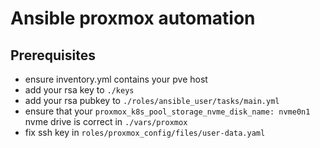 # Ansible proxmox automation

## Prerequisites

- ensure inventory.yml contains your pve host
- add your rsa key to `./keys`
- add your rsa pubkey to `./roles/ansible_user/tasks/main.yml`
- ensure that your `proxmox_k8s_pool_storage_nvme_disk_name: nvme0n1` nvme drive is correct in `./vars/proxmox`
- fix ssh key in `roles/proxmox_config/files/user-data.yaml`
